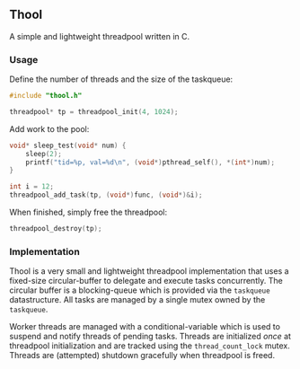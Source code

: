 ## Thool
A simple and lightweight threadpool written in C.

### Usage
Define the number of threads and the size of the taskqueue:
```C
#include "thool.h"

threadpool* tp = threadpool_init(4, 1024);
```

Add work to the pool:
```C
void* sleep_test(void* num) {
    sleep(2);
    printf("tid=%p, val=%d\n", (void*)pthread_self(), *(int*)num);
}

int i = 12;
threadpool_add_task(tp, (void*)func, (void*)&i);
```

When finished, simply free the threadpool:
```C
threadpool_destroy(tp);
```

### Implementation
Thool is a very small and lightweight threadpool implementation that uses a
fixed-size circular-buffer to delegate and execute tasks concurrently. The
circular buffer is a blocking-queue which is provided via the `taskqueue`
datastructure. All tasks are managed by a single mutex owned by the
`taskqueue`.

Worker threads are managed with a conditional-variable which is used to
suspend and notify threads of pending tasks. Threads are initialized *once*
at threadpool initialization and are tracked using the `thread_count_lock`
mutex. Threads are (attempted) shutdown gracefully when threadpool is freed.
